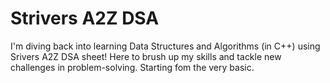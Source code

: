 # Strivers A2Z DSA

I'm diving back into learning Data Structures and Algorithms (in C++) using Srivers A2Z DSA sheet! Here to brush up my skills and tackle new challenges in problem-solving. Starting fom the very basic.
